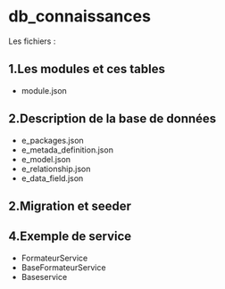 # db_connaissances

Les fichiers : 

## 1.Les modules et ces tables
- module.json

## 2.Description de la base de données
- e_packages.json
- e_metada_definition.json
- e_model.json
- e_relationship.json
- e_data_field.json

## 2.Migration et seeder



## 4.Exemple de service 
- FormateurService
- BaseFormateurService
- Baseservice

